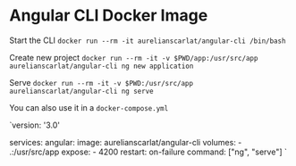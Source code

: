 # Angular CLI Docker Image

Start the CLI
`docker run --rm -it aurelianscarlat/angular-cli /bin/bash`

Create new project
`docker run --rm -it -v $PWD/app:/usr/src/app aurelianscarlat/angular-cli ng new application`

Serve
`docker run --rm -it -v $PWD:/usr/src/app aurelianscarlat/angular-cli ng serve`

You can also use it in a `docker-compose.yml`

`version: '3.0'

services:
  angular:
    image: aurelianscarlat/angular-cli
    volumes:
      - .:/usr/src/app
    expose:
      - 4200
    restart: on-failure
    command: ["ng", "serve"]
`